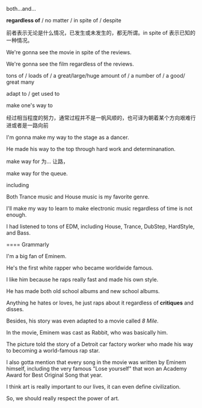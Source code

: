 both...and...

**regardless of** / no matter / in spite of / despite

前者表示无论是什么情况，已发生或未发生的，都无所谓。in spite of 表示已知的一种情况。 

We're gonna see the movie in spite of the reviews.

We're gonna see the film regardless of the reviews.

tons of / loads of / a great/large/huge amount of  / a number of  / a good/ great many

adapt to  / get used to

make one's way to  

经过相当程度的努力，通常过程并不是一帆风顺的，也可译为朝着某个方向艰难行进或者是一路向前

I'm gonna make my way to the stage as a dancer.

He made his way to the top through hard work and determinanation.

make way for 为... 让路，

make way for the queue.

 including



Both Trance music and House music is my favorite genre.

I'll make my way to learn to make electronic music regardless of time is not enough.

I had listened to tons of EDM, including House, Trance, DubStep, HardStyle, and Bass.





==== Grammarly

I'm a big fan of Eminem. 

He's the first white rapper who became worldwide famous.

I like him because he raps really fast and made his own style.

He has made both old school albums and new school albums.

Anything he hates or loves, he just raps about it regardless of **critiques** and disses.

Besides, his story was even adapted to a movie called *8 Mile*.

In the movie, Eminem was cast as Rabbit, who was basically him.

The picture told the story of a Detroit car factory worker who made his way to becoming a world-famous rap star.

I also gotta mention that every song in the movie was written by Eminem himself, including the very famous "Lose yourself" that won an Academy Award for Best Original Song that year.

I think art is really important to our lives, it can even define civilization.

So, we should really respect the power of art.